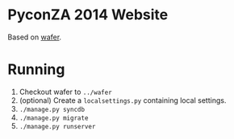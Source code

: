 # PyconZA 2014 Website

Based on [wafer](https://github.com/CTPUG/wafer).

# Running

1. Checkout wafer to `../wafer`
1. (optional) Create a `localsettings.py` containing local settings.
1. `./manage.py syncdb`
1. `./manage.py migrate`
1. `./manage.py runserver`
